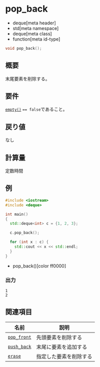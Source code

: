 # pop_back
* deque[meta header]
* std[meta namespace]
* deque[meta class]
* function[meta id-type]

```cpp
void pop_back();
```

## 概要
末尾要素を削除する。


## 要件
[`empty()`](pop_back.md) `== false`であること。


## 戻り値
なし


## 計算量
定数時間


## 例
```cpp example
#include <iostream>
#include <deque>

int main()
{
  std::deque<int> c = {1, 2, 3};

  c.pop_back();

  for (int x : c) {
    std::cout << x << std::endl;
  }
}
```
* pop_back()[color ff0000]

### 出力
```
1
2
```

## 関連項目

| 名前 | 説明 |
|-------------------------------|--------------------|
| [`pop_front`](pop_front.md) | 先頭要素を削除する |
| [`push_back`](push_back.md) | 末尾に要素を追加する |
| [`erase`](erase.md)         | 指定した要素を削除する |



